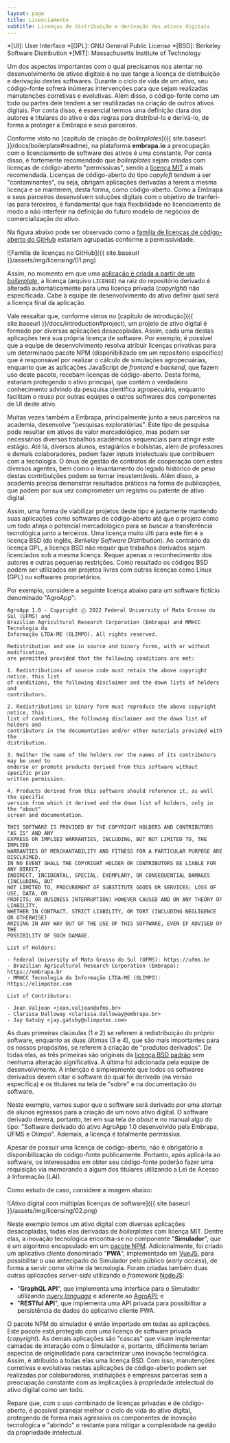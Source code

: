```yaml
---
layout: page
title: Licenciamento
subtitle: Licenças de distribuição e derivação dos ativos digitais
---
```


*[UI]: User Interface
*[GPL]: GNU General Public License
*[BSD]: Berkeley Software Distribution
*[MIT]: Massachusetts Institute of Technology

Um dos aspectos importantes com o qual precisamos nos atentar no desenvolvimento de ativos digitais é no que tange a licença de distribuição e derivação destes softwares. Durante o ciclo de vida de um ativo, seu código-fonte sofrerá inúmeras intervenções para que sejam realizadas manutenções corretivas e evolutivas. Além disso, o código-fonte como um todo ou partes dele tendem a ser reutilizadas na criação de outros ativos digitais. Por conta disso, é essencial termos uma definição clara dos autores e titulares do ativo e das regras para distribuí-lo e derivá-lo, de forma a proteger a Embrapa e seus parceiros.

Conforme visto no [capítulo de criação de _boilerplates_]({{ site.baseurl }}/docs/boilerplate#readme), na plataforma **embrapa.io** a preocupação com o licenciamento de software dos ativos é uma constante. Por conta disso, é fortemente recomendado que _boilerplates_ sejam criadas com licenças de código-aberto "permissivas", sendo a [licença MIT](https://mit-license.org/) a mais recomendada. Licenças de código-aberto do tipo _copyleft_ tendem a ser "contaminantes", ou seja, obrigam aplicações derivadas a terem a mesma licença e se manterem, desta forma, como código-aberto. Como a Embrapa e seus parceiros desenvolvem soluções digitais com o objetivo de tranferí-las para terceiros, é fundamental que haja flexibilidade no licenciamento de modo a não interferir na definição do futuro modelo de negócios de comercialização do ativo.

Na figura abaixo pode ser observado como a [família de licenças de código-aberto do GitHub](https://articles.opexflow.com/en/programming/github-license-choos.htm) estariam agrupadas conforme a permissividade.

![Família de licenças no GitHub]({{ site.baseurl }}/assets/img/licensing/01.png)

Assim, no momento em que uma [aplicação é criada a partir de um _boilerplate_](/docs/app), a licença (arquivo `LICENSE`) na raiz do repositório derivado é alterada automaticamente para uma licença privada (_copyright_) não especificada. Cabe à equipe de desenvolvimento do ativo definir qual será a licença final da aplicação.

Vale ressaltar que, conforme vimos no [capítulo de introdução]({{ site.baseurl }}/docs/introduction#project), um projeto de ativo digital é formado por diversas aplicações desacopladas. Assim, cada uma destas aplicações terá sua própria licença de software. Por exemplo, é possível que a equipe de desenvolvimento resolva atribuir licenças privativas para um determinado pacote NPM (disponibilizado em um repositório específico) que é responsável por realizar o cálculo de simulações agropecuárias, enquanto que as aplicações JavaScript de _frontend_ e _backend_, que fazem uso deste pacote, recebam licenças de código-aberto. Desta forma, estariam protegendo o ativo principal, que contém o verdadeiro conhecimento advindo da pesquisa científica agropecuária, enquanto facilitam o reuso por outras equipes e outros softwares dos componentes de UI deste ativo.

Muitas vezes também a Embrapa, principalmente junto a seus parceiros na academia, desenvolve "pesquisas exploratórias". Este tipo de pesquisa pode resultar em ativos de valor mercadológico, mas podem ser necessários diversos trabalhos acadêmicos sequenciais para atingir este estágio. Até lá, diversos alunos, estagiários e bolsistas, além de professores e demais colaboradores, podem fazer _inputs_ intelectuais que contribuem com a tecnologia. O ônus de gestão de contratos de cooperação com estes diversos agentes, bem como o levantamento do legado histórico de peso destas contribuições podem se tornar insustentáveis. Além disso, a academia precisa demonstrar resultados práticos na forma de publicações, que podem por sua vez comprometer um registro ou patente de ativo digital.

Assim, uma forma de viabilizar projetos deste tipo é justamente mantendo suas aplicações como softwares de código-aberto até que o projeto como um todo atinja o potencial mercadológico para se buscar a transferência tecnológica junto a terceiros. Uma licença muito últi para este fim é a licença BSD (do inglês, _Berkeley Software Distribution_). Ao contrário da licença GPL, a licença BSD não requer que trabalhos derivados sejam licenciados sob a mesma licença. Requer apenas o reconhecimento dos autores e outras pequenas restrições. Como resultado os códigos BSD podem ser utilizados em projetos livres com outras licenças como Linux (GPL) ou softwares proprietários.

Por exemplo, considere a seguinte licença abaixo para um software fictício denominado "AgroApp":

```
AgroApp 1.0 - Copyright ⓒ 2022 Federal University of Mato Grosso do Sul (UFMS) and
Brazilian Agricultural Research Corporation (Embrapa) and MMHCC Tecnologia da
Informação LTDA-ME (OLIMPO). All rights reserved.

Redistribution and use in source and binary forms, with or without modification,
are permitted provided that the following conditions are met:

1. Redistributions of source code must retain the above copyright notice, this list
of conditions, the following disclaimer and the down lists of holders and
contributors.

2. Redistributions in binary form must reproduce the above copyright notice, this
list of conditions, the following disclaimer and the down list of holders and
contributors in the documentation and/or other materials provided with the
distribution.

3. Neither the name of the holders nor the names of its contributors may be used to
endorse or promote products derived from this software without specific prior
written permission.

4. Products derived from this software should reference it, as well the specific
version from which it derived and the down list of holders, only in the "about"
screen and documentation.

THIS SOFTWARE IS PROVIDED BY THE COPYRIGHT HOLDERS AND CONTRIBUTORS "AS IS" AND ANY
EXPRESS OR IMPLIED WARRANTIES, INCLUDING, BUT NOT LIMITED TO, THE IMPLIED
WARRANTIES OF MERCHANTABILITY AND FITNESS FOR A PARTICULAR PURPOSE ARE DISCLAIMED.
IN NO EVENT SHALL THE COPYRIGHT HOLDER OR CONTRIBUTORS BE LIABLE FOR ANY DIRECT,
INDIRECT, INCIDENTAL, SPECIAL, EXEMPLARY, OR CONSEQUENTIAL DAMAGES (INCLUDING, BUT
NOT LIMITED TO, PROCUREMENT OF SUBSTITUTE GOODS OR SERVICES; LOSS OF USE, DATA, OR
PROFITS; OR BUSINESS INTERRUPTION) HOWEVER CAUSED AND ON ANY THEORY OF LIABILITY,
WHETHER IN CONTRACT, STRICT LIABILITY, OR TORT (INCLUDING NEGLIGENCE OR OTHERWISE)
ARISING IN ANY WAY OUT OF THE USE OF THIS SOFTWARE, EVEN IF ADVISED OF THE
POSSIBILITY OF SUCH DAMAGE.

List of Holders:

- Federal University of Mato Grosso do Sul (UFMS): https://ufms.br
- Brazilian Agricultural Research Corporation (Embrapa): https://embrapa.br
- MMHCC Tecnologia da Informação LTDA-ME (OLIMPO): https://olimpotec.com

List of Contributors:

- Jean Valjean <jean.valjean@ufms.br>
- Clarissa Dalloway <clarissa.dalloway@embrapa.br>
- Jay Gatsby <jay.gatsby@olimpotec.com>
```

As duas primeiras claúsulas (1 e 2) se referem à redistribuição do próprio software, enquanto as duas últimas (3 e 4), que são mais importantes para os nossos propósitos, se referem à criação de "produtos derivados". De todas elas, as três primeiras são originais da [licença BSD padrão](https://opensource.org/licenses/BSD-3-Clause) sem nenhuma alteração significativa. A última foi adicionada pela equipe de desenvolvimento. A intenção é simplesmente que todos os softwares derivados devem citar o software do qual foi derivado (na versão específica) e os titulares na tela de "sobre" e na documentação do software.

Neste exemplo, vamos supor que o software será derivado por uma _startup_ de alunos egressos para a criação de um novo ativo digital. O software derivado deverá, portanto, ter em sua tela de _about_ e no manual algo do tipo: "Software derivado do ativo AgroApp 1.0 desenvolvido pela Embrapa, UFMS e Olimpo". Ademais, a licença é totalmente permissiva.

Apesar de possuir uma licença de código-aberto, não é obrigatório a disponibilização do código-fonte publicamente. Portanto, após aplicá-la ao software, os interessados em obter seu código-fonte poderão fazer uma requisição via memorando a algum dos titulares utilizando a Lei de Acesso à Informação (LAI).

Como estudo de caso, considere a imagem abaixo:

![Ativo digital com múltiplas licenças de software]({{ site.baseurl }}/assets/img/licensing/02.png)

Neste exemplo temos um ativo digital com diversas aplicações desacopladas, todas elas derivadas de _boilerplates_ com licença MIT. Dentre elas, a inovação tecnológica encontra-se no componente "**Simulador**", que é um algoritmo encapsulado em um [pacote NPM](https://www.npmjs.com/). Adicionalmente, foi criado um aplicativo cliente denominado "**PWA**", implementado em [VueJS](https://vuejs.org/), para possibilitar o uso antecipado do Simulador pelo público (_early access_), de forma a servir como vitrine da tecnologia. Foram criadas também duas outras aplicações _server-side_ utilizando o _framework_ [NodeJS](https://nodejs.dev/):

- "**GraphQL API**", que implementa uma interface para o Simulador utilizando [_query language_](https://graphql.org/) e aderente ao [AgroAPI](https://www.agroapi.cnptia.embrapa.br/); e
- "**RESTful API**", que implementa uma API privada para possibilitar a persistência de dados do aplicativo cliente PWA.

O pacote NPM do simulador é então importado em todas as aplicações. Este pacote está protegido com uma licença de software privada (_copyright_). As demais aplicações são "cascas" que visam implementar camadas de interação com o Simulador e, portanto, dificilmente teriam aspectos de originalidade para caracterizar uma inovação tecnológica. Assim, é atribuído a todas elas uma licença BSD. Com isso, manutenções corretivas e evolutivas nestas aplicações de código-aberto podem ser realizadas por colaboradores, instituições e empresas parceiras sem a preocupação constante com as implicações à propriedade intelectual do ativo digital como um todo.

Repare que, com o uso combinado de licenças privadas e de código-aberto, é possível pranejar melhor o ciclo de vida do ativo digital, protegendo de forma mais agressiva os componentes de inovação tecnológica e "abrindo" o restante para mitigar a complexidade na gestão da propriedade intelectual.
